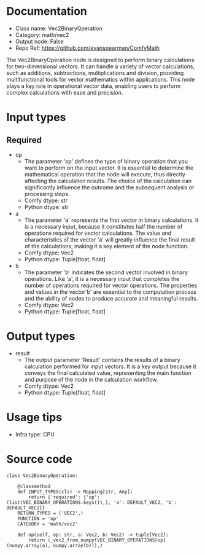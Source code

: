 # Documentation
- Class name: Vec2BinaryOperation
- Category: math/vec2
- Output node: False
- Repo Ref: https://github.com/evanspearman/ComfyMath

The Vec2BinaryOperation node is designed to perform binary calculations for two-dimensional vectors. It can handle a variety of vector calculations, such as additions, subtractions, multiplications and division, providing multifunctional tools for vector mathematics within applications. This node plays a key role in operational vector data, enabling users to perform complex calculations with ease and precision.

# Input types
## Required
- op
    - The parameter 'op' defines the type of binary operation that you want to perform on the input vector. It is essential to determine the mathematical operation that the node will execute, thus directly affecting the calculation results. The choice of the calculation can significantly influence the outcome and the subsequent analysis or processing steps.
    - Comfy dtype: str
    - Python dtype: str
- a
    - The parameter 'a' represents the first vector in binary calculations. It is a necessary input, because it constitutes half the number of operations required for vector calculations. The value and characteristics of the vector 'a' will greatly influence the final result of the calculations, making it a key element of the node function.
    - Comfy dtype: Vec2
    - Python dtype: Tuple[float, float]
- b
    - The parameter 'b' indicates the second vector involved in binary operations. Like 'a', it is a necessary input that completes the number of operations required for vector operations. The properties and values in the vector'b' are essential to the computation process and the ability of nodes to produce accurate and meaningful results.
    - Comfy dtype: Vec2
    - Python dtype: Tuple[float, float]

# Output types
- result
    - The output parameter 'Result' contains the results of a binary calculation performed for input vectors. It is a key output because it conveys the final calculated value, representing the main function and purpose of the node in the calculation workflow.
    - Comfy dtype: Vec2
    - Python dtype: Tuple[float, float]

# Usage tips
- Infra type: CPU

# Source code
```
class Vec2BinaryOperation:

    @classmethod
    def INPUT_TYPES(cls) -> Mapping[str, Any]:
        return {'required': {'op': (list(VEC_BINARY_OPERATIONS.keys()),), 'a': DEFAULT_VEC2, 'b': DEFAULT_VEC2}}
    RETURN_TYPES = ('VEC2',)
    FUNCTION = 'op'
    CATEGORY = 'math/vec2'

    def op(self, op: str, a: Vec2, b: Vec2) -> tuple[Vec2]:
        return (_vec2_from_numpy(VEC_BINARY_OPERATIONS[op](numpy.array(a), numpy.array(b))),)
```